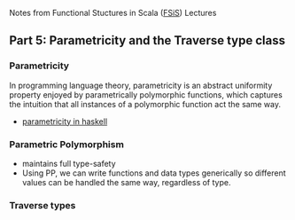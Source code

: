 Notes from Functional Stuctures in Scala ([FSiS](https://www.youtube.com/playlist?list=PLFrwDVdSrYE6dy14XCmUtRAJuhCxuzJp0)) Lectures

## Part 5: Parametricity and the Traverse type class

### Parametricity

In programming language theory, parametricity is an abstract uniformity property enjoyed by parametrically polymorphic functions, which captures the intuition that all instances of a polymorphic function act the same way.

- [parametricity in haskell](https://www.well-typed.com/blog/2015/05/parametricity/)

### Parametric Polymorphism

- maintains full type-safety
- Using PP, we can write functions and data types generically so different values can be handled the same way, regardless of type.

### Traverse types


